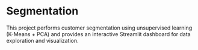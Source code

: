 # Segmentation
This project performs customer segmentation using unsupervised learning (K-Means + PCA) and provides an interactive Streamlit dashboard for data exploration and visualization.
